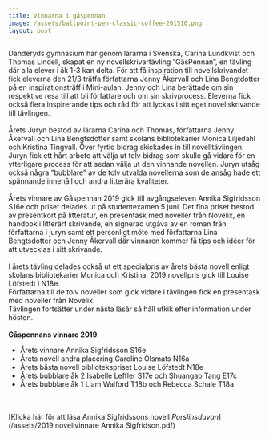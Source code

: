 ```yaml
---
title: Vinnarna i gåspennan
image: /assets/ballpoint-pen-classic-coffee-261510.png
layout: post
---
```


Danderyds gymnasium har genom lärarna i Svenska, Carina Lundkvist och Thomas Lindell, skapat en ny novellskrivartävling ”GåsPennan”, en tävling där alla elever i åk 1-3 kan delta. 
För att få inspiration till novellskrivandet fick eleverna den 21/3 träffa författarna Jenny Åkervall och Lina Bengtdotter på en inspirationsträff i Mini-aulan. 
Jenny och Lina berättade om sin respektive resa till att bli författare och om sin skrivprocess. Eleverna fick också flera inspirerande tips och råd för att lyckas i sitt eget novellskrivande till tävlingen. 
<br>
<br>
Årets Juryn bestod av lärarna Carina och Thomas, författarna Jenny Åkervall och Lina Bengtsdotter samt skolans bibliotekarier Monica Liljedahl och Kristina Tingvall. 
Över fyrtio bidrag skickades in till novelltävlingen. Juryn fick ett hårt arbete att välja ut tolv bidrag som skulle gå vidare för en ytterligare process för att sedan välja ut den vinnande novellen. Juryn utsåg också några ”bubblare” av de tolv utvalda novellerna som de ansåg hade ett spännande innehåll och andra litterära kvaliteter. 
<br>
<br>
Årets vinnare av Gåspennan 2019 gick till avgångseleven Annika Sigfridsson S16e och priset delades ut på studentexamen 5 juni. 
Det fina priset bestod av presentkort på litteratur, en presentask med noveller från Novelix, en handbok i litterärt skrivande, 
en signerad utgåva av en roman från författarna i juryn samt ett personligt möte med författarna Lina Bengtsdotter och Jenny Åkervall där vinnaren kommer få tips och idéer för att utvecklas i sitt skrivande. 
<br>
<br>
I årets tävling delades också ut ett specialpris av årets bästa novell enligt skolans bibliotekarier Monica och Kristina. 2019 novellpris gick till Louise Löfstedt i N18e. 
<br>
Författarna till de tolv noveller som gick vidare i tävlingen fick en presentask med noveller från Novelix. 
<br>
Tävlingen fortsätter under nästa läsår så håll utkik efter information under hösten.
<br>
<br>
<b>Gåspennans vinnare 2019</b>
<ul>
<li>Årets vinnare Annika Sigfridsson S16e</li>
<li>Årets novell andra placering Caroline Olsmats N16a</li>
<li>Årets bästa novell bibliotekspriset Louise Löfstedt N18e</li>
<li>Årets bubblare åk 2 Isabelle Leffler S17e och Shuangao Tang E17c</li>
<li>Årets bubblare åk 1 Liam Walford T18b och Rebecca Schale T18a</li>
</ul>
<br>
<br>
[Klicka här för att läsa Annika Sigfridssons novell <i>Porslinsduvan</i>](/assets/2019 novellvinnare Annika Sigfridson.pdf)
